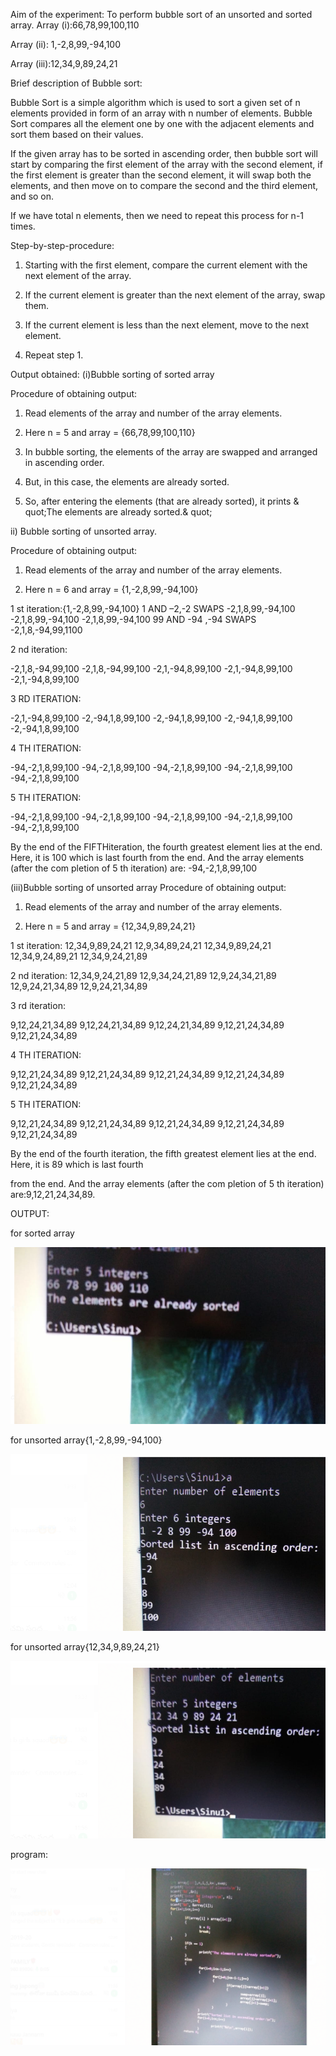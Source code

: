 Aim of the experiment:
To perform bubble sort of an unsorted and sorted array.
Array (i):66,78,99,100,110

Array (ii): 1,-2,8,99,-94,100

Array (iii):12,34,9,89,24,21 

Brief description of Bubble sort:

Bubble Sort is a simple algorithm which is used to sort a given set of n elements
provided in form of an array with n number of elements. Bubble Sort compares all
the element one by one with the adjacent elements and sort them based on their
values.

If the given array has to be sorted in ascending order, then bubble sort will start by
comparing the first element of the array with the second element, if the first element
is greater than the second element, it will swap both the elements, and then move on
to compare the second and the third element, and so on.

If we have total n elements, then we need to repeat this process for n-1 times.

Step-by-step-procedure:

1. Starting with the first element, compare the current element with the next
element of the array.

2. If the current element is greater than the next element of the array, swap
them.

3. If the current element is less than the next element, move to the next element.

4. Repeat step 1.

Output obtained:
(i)Bubble sorting of sorted array



Procedure of obtaining output:
1. Read elements of the array and number of the array elements.

2. Here n = 5 and array = {66,78,99,100,110}

3. In bubble sorting, the elements of the array are swapped and
arranged in ascending order.

4. But, in this case, the elements are already sorted.

5. So, after entering the elements (that are already sorted), it
 prints &amp; quot;The elements are already sorted.&amp; quot;

ii) Bubble sorting of unsorted array.

Procedure of obtaining output:

1. Read elements of the array and number of the array elements.

2. Here n = 6 and array = {1,-2,8,99,-94,100}

1 st iteration:{1,-2,8,99,-94,100}
1 AND –2,-2 SWAPS
-2,1,8,99,-94,100
-2,1,8,99,-94,100
-2,1,8,99,-94,100
99 AND -94 ,-94 SWAPS
-2,1,8,-94,99,1100

2 nd iteration:

-2,1,8,-94,99,100
-2,1,8,-94,99,100
-2,1,-94,8,99,100
-2,1,-94,8,99,100
-2,1,-94,8,99,100

3 RD ITERATION:

-2,1,-94,8,99,100
-2,-94,1,8,99,100
-2,-94,1,8,99,100
-2,-94,1,8,99,100
-2,-94,1,8,99,100

4 TH ITERATION:

-94,-2,1,8,99,100
-94,-2,1,8,99,100
-94,-2,1,8,99,100
-94,-2,1,8,99,100
-94,-2,1,8,99,100

5 TH ITERATION:

-94,-2,1,8,99,100
-94,-2,1,8,99,100
-94,-2,1,8,99,100
-94,-2,1,8,99,100
-94,-2,1,8,99,100

By the end of the FIFTHiteration, the fourth greatest
element lies at the end. Here, it is 100 which is last fourth
from the end. And the array elements (after the com
pletion of 5 th iteration) are:
-94,-2,1,8,99,100

(iii)Bubble sorting of unsorted array
Procedure of obtaining output:
1. Read elements of the array and number of the array elements.

2. Here n = 5 and array = {12,34,9,89,24,21}

1 st iteration:
12,34,9,89,24,21
12,9,34,89,24,21
12,34,9,89,24,21
12,34,9,24,89,21
12,34,9,24,21,89

2 nd iteration:
12,34,9,24,21,89
12,9,34,24,21,89
12,9,24,34,21,89
12,9,24,21,34,89
12,9,24,21,34,89

3 rd iteration:

9,12,24,21,34,89
9,12,24,21,34,89
9,12,24,21,34,89
9,12,21,24,34,89
9,12,21,24,34,89

4 TH ITERATION:

9,12,21,24,34,89
9,12,21,24,34,89
9,12,21,24,34,89
9,12,21,24,34,89
9,12,21,24,34,89

5 TH ITERATION:

9,12,21,24,34,89
9,12,21,24,34,89
9,12,21,24,34,89
9,12,21,24,34,89
9,12,21,24,34,89

By the end of the fourth iteration, the fifth greatest
element lies at the end. Here, it is 89 which is last fourth

from the end. And the array elements (after the com
pletion of 5 th iteration) are:9,12,21,24,34,89.

OUTPUT:

for sorted array

![output](input1.png)

for unsorted array{1,-2,8,99,-94,100}

![output](input2.png)

for unsorted array{12,34,9,89,24,21}

![output](input3.png)

program:

![output](bbpro.png)



